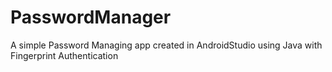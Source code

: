 # PasswordManager
A simple Password Managing app created in AndroidStudio using Java
with Fingerprint Authentication


